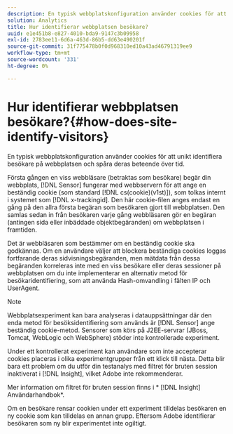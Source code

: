 ```yaml
---
description: En typisk webbplatskonfiguration använder cookies för att unikt identifiera besökare på webbplatsen och spåra deras beteende över tid.
solution: Analytics
title: Hur identifierar webbplatsen besökare?
uuid: e1e451b8-e827-4010-bda9-9147c3b09958
exl-id: 2783ee11-6d6a-463d-86b5-dd63e490201f
source-git-commit: 31f775478b0f0d968310ed10a43ad46791319ee9
workflow-type: tm+mt
source-wordcount: '331'
ht-degree: 0%

---
```


# Hur identifierar webbplatsen besökare?{#how-does-site-identify-visitors}

En typisk webbplatskonfiguration använder cookies för att unikt identifiera besökare på webbplatsen och spåra deras beteende över tid.

Första gången en viss webbläsare (betraktas som besökare) begär din webbplats, [!DNL Sensor] fungerar med webbservern för att ange en beständig cookie (som standard [!DNL cs(cookie)(v1st)]), som tolkas internt i systemet som [!DNL x-trackingid]. Den här cookie-filen anges endast en gång på den allra första begäran som besökaren gjort till webbplatsen. Den samlas sedan in från besökaren varje gång webbläsaren gör en begäran (antingen sida eller inbäddade objektbegäranden) om webbplatsen i framtiden.

Det är webbläsaren som bestämmer om en beständig cookie ska godkännas. Om en användare väljer att blockera beständiga cookies loggas fortfarande deras sidvisningsbegäranden, men mätdata från dessa begäranden korreleras inte med en viss besökare eller deras sessioner på webbplatsen om du inte implementerar en alternativ metod för besökaridentifiering, som att använda Hash-omvandling i fälten IP och UserAgent.

>[!NOTE]
>
>Webbplatsexperiment kan bara analyseras i datauppsättningar där den enda metod för besöksidentifiering som används är [!DNL Sensor] ange beständig cookie-metod. Sensorer som körs på J2EE-servrar (JBoss, Tomcat, WebLogic och WebSphere) stöder inte kontrollerade experiment.

Under ett kontrollerat experiment kan användare som inte accepterar cookies placeras i olika experimentgrupper från ett klick till nästa. Detta blir bara ett problem om du utför din testanalys med filtret för bruten session inaktiverat i [!DNL Insight], vilket Adobe inte rekommenderar.

Mer information om filtret för bruten session finns i * [!DNL Insight] Användarhandbok*.

Om en besökare rensar cookien under ett experiment tilldelas besökaren en ny cookie som kan tilldelas en annan grupp. Eftersom Adobe identifierar besökaren som ny blir experimentet inte ogiltigt.
